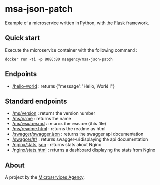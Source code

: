 
# msa-json-patch

Example of a microservice written in Python, with the [Flask](http://flask.pocoo.org/docs/latest/quickstart/) framework.

## Quick start

Execute the microservice container with the following command :

```
docker run -ti -p 8080:80 msagency/msa-json-patch
```

## Endpoints

- [/hello-world](/hello-world) : returns {"message":"Hello, World !"}


## Standard endpoints

- [/ms/version](/ms/version) : returns the version number
- [/ms/name](/ms/name) : returns the name
- [/ms/readme.md](/ms/readme.md) : returns the readme (this file)
- [/ms/readme.html](/ms/readme.html) : returns the readme as html
- [/swagger/swagger.json](/swagger/swagger.json) : returns the swagger api documentation
- [/swagger/#/](/swagger/#/) : returns swagger-ui displaying the api documentation
- [/nginx/stats.json](/nginx/stats.json) : returns stats about Nginx
- [/nginx/stats.html](/nginx/stats.html) : returns a dashboard displaying the stats from Nginx

## About

A project by the [Microservices Agency](http://microservices.agency).
